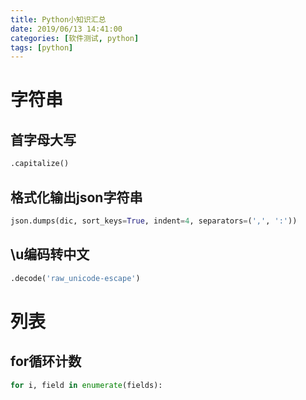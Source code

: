```yaml
---
title: Python小知识汇总
date: 2019/06/13 14:41:00
categories: [软件测试, python]
tags: [python]
---
```


# 字符串

## 首字母大写

```python
.capitalize()
```



## 格式化输出json字符串

```python
json.dumps(dic, sort_keys=True, indent=4, separators=(',', ':'))
```



## \\u编码转中文

```python
.decode('raw_unicode-escape')
```





# 列表

## for循环计数

```python
for i, field in enumerate(fields):
```

